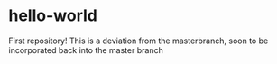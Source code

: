 # hello-world
First repository!
This is a deviation from the masterbranch, soon to be incorporated back into the master branch
